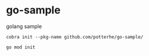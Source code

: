 # go-sample
golang sample

```
cobra init --pkg-name github.com/potterhe/go-sample/
```

```
go mod init
```